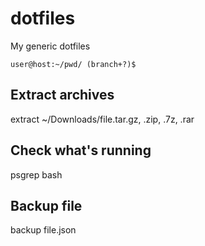 # dotfiles

My generic dotfiles

`user@host:~/pwd/ (branch+?)$ `

## Extract archives
extract ~/Downloads/file.tar.gz, .zip, .7z, .rar

## Check what's running
psgrep bash

## Backup file
backup file.json